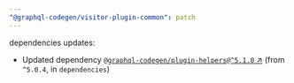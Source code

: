 ```yaml
---
"@graphql-codegen/visitor-plugin-common": patch
---
```

dependencies updates:
  - Updated dependency [`@graphql-codegen/plugin-helpers@^5.1.0` ↗︎](https://www.npmjs.com/package/@graphql-codegen/plugin-helpers/v/5.1.0) (from `^5.0.4`, in `dependencies`)
